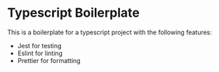 # Typescript Boilerplate

This is a boilerplate for a typescript project with the following features:

- Jest for testing
- Eslint for linting
- Prettier for formatting

